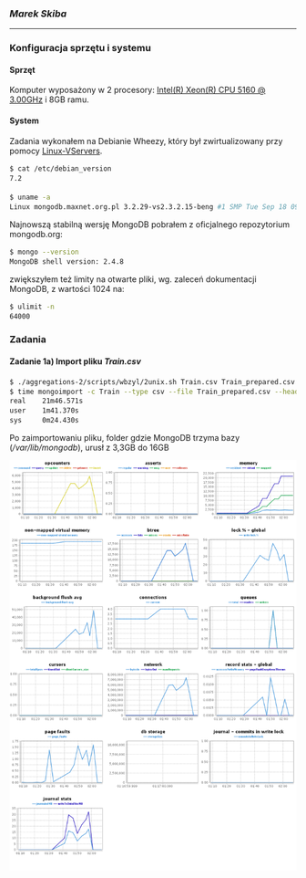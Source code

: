 ### *Marek Skiba*

----

### Konfiguracja sprzętu i systemu
#### Sprzęt
Komputer wyposażony w 2 procesory: [Intel(R) Xeon(R) CPU 5160 @ 3.00GHz](http://ark.intel.com/products/27219/) i 8GB ramu.

#### System
Zadania wykonałem na Debianie Wheezy, który był zwirtualizowany przy pomocy [Linux-VServers](http://linux-vserver.org/Welcome_to_Linux-VServer.org). 
```sh
$ cat /etc/debian_version 
7.2

$ uname -a
Linux mongodb.maxnet.org.pl 3.2.29-vs2.3.2.15-beng #1 SMP Tue Sep 18 09:52:18 BST 2012 x86_64 GNU/Linux
```

Najnowszą stabilną wersję MongoDB pobrałem z oficjalnego repozytorium mongodb.org:
```sh
$ mongo --version
MongoDB shell version: 2.4.8
```

zwiększyłem też limity na otwarte pliki, wg. zaleceń dokumentacji MongoDB, z wartości 1024 na:
```sh
$ ulimit -n
64000
```

### Zadania
#### Zadanie 1a) Import pliku *Train.csv*

```sh
$ ./aggregations-2/scripts/wbzyl/2unix.sh Train.csv Train_prepared.csv
$ time mongoimport -c Train --type csv --file Train_prepared.csv --headerline
real    21m46.571s
user    1m41.370s
sys     0m24.430s
```
Po zaimportowaniu pliku, folder gdzie MongoDB trzyma bazy (*/var/lib/mongodb*), urusł z 3,3GB do 16GB

![1a_mms.png](../../images/mskiba/1a_mms.png)
